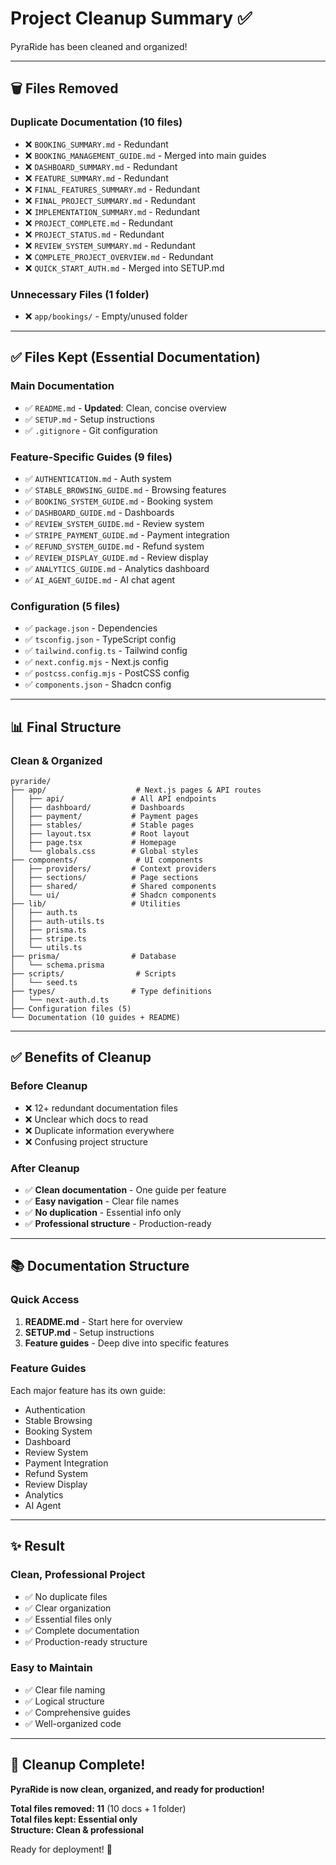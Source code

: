 # Project Cleanup Summary ✅

PyraRide has been cleaned and organized!

---

## 🗑️ Files Removed

### Duplicate Documentation (10 files)
- ❌ `BOOKING_SUMMARY.md` - Redundant
- ❌ `BOOKING_MANAGEMENT_GUIDE.md` - Merged into main guides
- ❌ `DASHBOARD_SUMMARY.md` - Redundant
- ❌ `FEATURE_SUMMARY.md` - Redundant
- ❌ `FINAL_FEATURES_SUMMARY.md` - Redundant
- ❌ `FINAL_PROJECT_SUMMARY.md` - Redundant
- ❌ `IMPLEMENTATION_SUMMARY.md` - Redundant
- ❌ `PROJECT_COMPLETE.md` - Redundant
- ❌ `PROJECT_STATUS.md` - Redundant
- ❌ `REVIEW_SYSTEM_SUMMARY.md` - Redundant
- ❌ `COMPLETE_PROJECT_OVERVIEW.md` - Redundant
- ❌ `QUICK_START_AUTH.md` - Merged into SETUP.md

### Unnecessary Files (1 folder)
- ❌ `app/bookings/` - Empty/unused folder

---

## ✅ Files Kept (Essential Documentation)

### Main Documentation
- ✅ `README.md` - **Updated**: Clean, concise overview
- ✅ `SETUP.md` - Setup instructions
- ✅ `.gitignore` - Git configuration

### Feature-Specific Guides (9 files)
- ✅ `AUTHENTICATION.md` - Auth system
- ✅ `STABLE_BROWSING_GUIDE.md` - Browsing features
- ✅ `BOOKING_SYSTEM_GUIDE.md` - Booking system
- ✅ `DASHBOARD_GUIDE.md` - Dashboards
- ✅ `REVIEW_SYSTEM_GUIDE.md` - Review system
- ✅ `STRIPE_PAYMENT_GUIDE.md` - Payment integration
- ✅ `REFUND_SYSTEM_GUIDE.md` - Refund system
- ✅ `REVIEW_DISPLAY_GUIDE.md` - Review display
- ✅ `ANALYTICS_GUIDE.md` - Analytics dashboard
- ✅ `AI_AGENT_GUIDE.md` - AI chat agent

### Configuration (5 files)
- ✅ `package.json` - Dependencies
- ✅ `tsconfig.json` - TypeScript config
- ✅ `tailwind.config.ts` - Tailwind config
- ✅ `next.config.mjs` - Next.js config
- ✅ `postcss.config.mjs` - PostCSS config
- ✅ `components.json` - Shadcn config

---

## 📊 Final Structure

### Clean & Organized
```
pyraride/
├── app/                    # Next.js pages & API routes
│   ├── api/               # All API endpoints
│   ├── dashboard/         # Dashboards
│   ├── payment/           # Payment pages
│   ├── stables/           # Stable pages
│   ├── layout.tsx         # Root layout
│   ├── page.tsx           # Homepage
│   └── globals.css        # Global styles
├── components/             # UI components
│   ├── providers/         # Context providers
│   ├── sections/          # Page sections
│   ├── shared/            # Shared components
│   └── ui/                # Shadcn components
├── lib/                   # Utilities
│   ├── auth.ts
│   ├── auth-utils.ts
│   ├── prisma.ts
│   ├── stripe.ts
│   └── utils.ts
├── prisma/                # Database
│   └── schema.prisma
├── scripts/                # Scripts
│   └── seed.ts
├── types/                 # Type definitions
│   └── next-auth.d.ts
├── Configuration files (5)
└── Documentation (10 guides + README)
```

---

## ✅ Benefits of Cleanup

### Before Cleanup
- ❌ 12+ redundant documentation files
- ❌ Unclear which docs to read
- ❌ Duplicate information everywhere
- ❌ Confusing project structure

### After Cleanup
- ✅ **Clean documentation** - One guide per feature
- ✅ **Easy navigation** - Clear file names
- ✅ **No duplication** - Essential info only
- ✅ **Professional structure** - Production-ready

---

## 📚 Documentation Structure

### Quick Access
1. **README.md** - Start here for overview
2. **SETUP.md** - Setup instructions
3. **Feature guides** - Deep dive into specific features

### Feature Guides
Each major feature has its own guide:
- Authentication
- Stable Browsing
- Booking System
- Dashboard
- Review System
- Payment Integration
- Refund System
- Review Display
- Analytics
- AI Agent

---

## ✨ Result

### Clean, Professional Project
- ✅ No duplicate files
- ✅ Clear organization
- ✅ Essential files only
- ✅ Complete documentation
- ✅ Production-ready structure

### Easy to Maintain
- ✅ Clear file naming
- ✅ Logical structure
- ✅ Comprehensive guides
- ✅ Well-organized code

---

## 🎉 Cleanup Complete!

**PyraRide is now clean, organized, and ready for production!**

**Total files removed: 11** (10 docs + 1 folder)  
**Total files kept: Essential only**  
**Structure: Clean & professional**

Ready for deployment! 🚀

